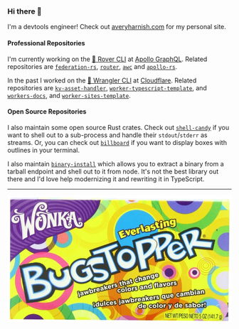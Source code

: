 ### Hi there 👋

I'm a devtools engineer! Check out [averyharnish.com](https://averyharnish.com) for my personal site.

#### Professional Repositories

I'm currently working on the [🤖 Rover CLI](https://github.com/apollographql/rover) at [Apollo GraphQL](https://apollographql.com). Related repositories are [`federation-rs`](https://github.com/apollographql/federation-rs), [`router`](https://github.com/apollographql/router), [`awc`](https://github.com/apollographql/awc) and [`apollo-rs`](https://github.com/apollographql/apollo-rs).

In the past I worked on the [🤠 Wrangler CLI](https://github.com/cloudflare/wrangler) at [Cloudflare](https://cloudflare.com). Related repositories are [`kv-asset-handler`](https://github.com/cloudflare/kv-asset-handler), [`worker-typescript-template`](https://github.com/cloudflare/worker-typescript-template), and [`workers-docs`](https://github.com/cloudflare/workers-docs), and [`worker-sites-template`](https://github.com/cloudflare/worker-sites-template).

#### Open Source Repositories

I also maintain some open source Rust crates. Check out [`shell-candy`](https://github.com/EverlastingBugstopper/shell-candy) if you want to shell out to a sub-process and handle their `stdout`/`stderr` as streams. Or, you can check out [`billboard`](https://github.com/EverlastingBugstopper/billboard) if you want to display boxes with outlines in your terminal.

I also maintain [`binary-install`](https://github.com/EverlastingBugstopper/binary-install) which allows you to extract a binary from a tarball endpoint and shell out to it from node. It's not the best library out there and I'd love help modernizing it and rewriting it in TypeScript.

---

![A photoshopped box of Everlasting Gobstoppers that says EverlastingBugstopper instead](./everlastingbugstopper.png)
